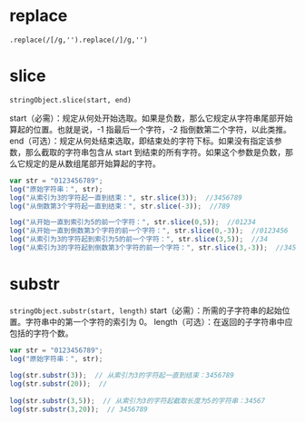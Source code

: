 # replace
`.replace(/[/g,'').replace(/]/g,'')`

# slice
`stringObject.slice(start, end)`

start（必需）：规定从何处开始选取。如果是负数，那么它规定从字符串尾部开始算起的位置。也就是说，-1 指最后一个字符，-2 指倒数第二个字符，以此类推。
end（可选）：规定从何处结束选取，即结束处的字符下标。如果没有指定该参数，那么截取的字符串包含从 start 到结束的所有字符。如果这个参数是负数，那么它规定的是从数组尾部开始算起的字符。


```ts
var str = "0123456789";
log("原始字符串：", str);
log("从索引为3的字符起一直到结束：", str.slice(3));  //3456789
log("从倒数第3个字符起一直到结束：", str.slice(-3));  //789

log("从开始一直到索引为5的前一个字符：", str.slice(0,5));  //01234
log("从开始一直到倒数第3个字符的前一个字符：", str.slice(0,-3));  //0123456
log("从索引为3的字符起到索引为5的前一个字符：", str.slice(3,5));  //34
log("从索引为3的字符起到倒数第3个字符的前一个字符：", str.slice(3,-3));  //3456

```


# substr
`stringObject.substr(start, length)`
start（必需）：所需的子字符串的起始位置。字符串中的第一个字符的索引为 0。
length（可选）：在返回的子字符串中应包括的字符个数。
```ts
var str = "0123456789";
log("原始字符串：", str);
  
log(str.substr(3));  // 从索引为3的字符起一直到结束：3456789 
log(str.substr(20));  //
  
log(str.substr(3,5));  // 从索引为3的字符起截取长度为5的字符串：34567
log(str.substr(3,20));  // 3456789
```